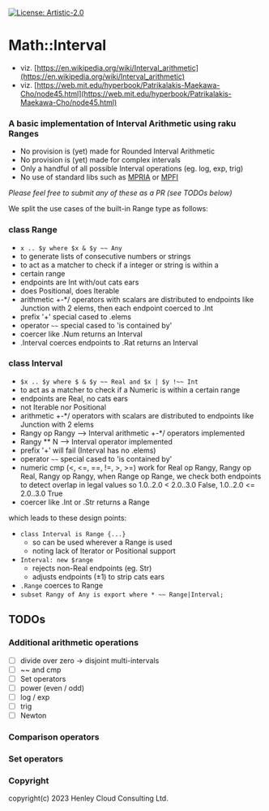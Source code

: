 [![License: Artistic-2.0](https://img.shields.io/badge/License-Artistic%202.0-0298c3.svg)](https://opensource.org/licenses/Artistic-2.0)

# Math::Interval

- viz. [https://en.wikipedia.org/wiki/Interval_arithmetic](https://en.wikipedia.org/wiki/Interval_arithmetic)
- viz. [https://web.mit.edu/hyperbook/Patrikalakis-Maekawa-Cho/node45.html](https://web.mit.edu/hyperbook/Patrikalakis-Maekawa-Cho/node45.html)

### A basic implementation of Interval Arithmetic using raku Ranges
- No provision is (yet) made for Rounded Interval Arithmetic
- No provision is (yet) made for complex intervals
- Only a handful of all possible Interval operations (eg. log, exp, trig) 
- No use of standard libs such as [MPRIA](https://www.gnu.org/software/mpria/) or [MPFI](https://metacpan.org/pod/Math::MPFI)

_Please feel free to submit any of these as a PR (see TODOs below)_


We split the use cases of the built-in Range type as follows:

### class Range

- ```x .. $y where $x & $y ~~ Any```
- to generate lists of consecutive numbers or strings
- to act as a matcher to check if a integer or string is within a
- certain range
- endpoints are Int with/out cats ears
- does Positional, does Iterable
- arithmetic +-*/ operators with scalars are distributed to endpoints like Junction with 2 elems, then each endpoint coerced to .Int
- prefix '+' special cased to .elems
- operator ```~~``` special cased to 'is contained by'
- coercer like .Num returns an Interval
- .Interval coerces endpoints to .Rat returns an Interval

### class Interval

- ```$x .. $y where $ & $y ~~ Real and $x | $y !~~ Int```
- to act as a matcher to check if a Numeric is within a certain range
- endpoints are Real, no cats ears
- not Iterable nor Positional
- arithmetic +-*/ operators with scalars are distributed to endpoints like Junction with 2 elems
- Rangy op Rangy --> Interval arithmetic +-*/ operators implemented
- Rangy ** N --> Interval operator implemented
- prefix '+' will fail (Interval has no .elems)
- operator ```~~``` special cased to 'is contained by'
- numeric cmp (<, <=, ==, !=, >, >=) work for Real op Rangy, Rangy op Real, Rangy op Rangy, when Range op Range, we check both endpoints to detect overlap in legal values so 1.0..2.0 < 2.0..3.0 False, 1.0..2.0 <= 2.0..3.0 True
- coercer like .Int or .Str returns a Range

which leads to these design points:
- ```class Interval is Range {...}```
  - so can be used wherever a Range is used
  - noting lack of Iterator or Positional support
- ```Interval: new $range```
  - rejects non-Real endpoints (eg. Str)
  - adjusts endpoints (±1) to strip cats ears
- ```.Range``` coerces to Range
- ```subset Rangy of Any is export where * ~~ Range|Interval;```


## TODOs
### Additional arithmetic operations
- [ ] divide over zero -> disjoint multi-intervals
- [ ] ~~ and cmp
- [ ] Set operators
- [ ] power (even / odd)
- [ ] log / exp
- [ ] trig
- [ ] Newton
### Comparison operators
### Set operators


### Copyright
copyright(c) 2023 Henley Cloud Consulting Ltd.